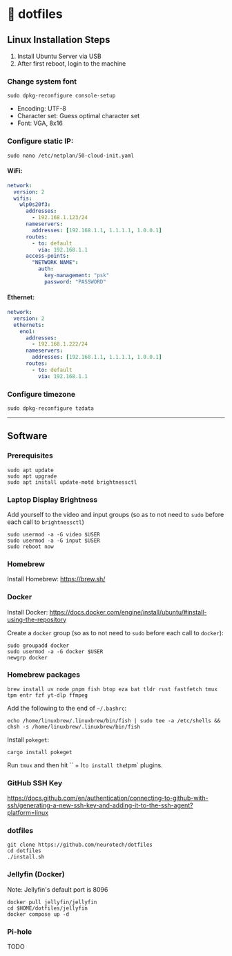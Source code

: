 # :minidisc: dotfiles

## Linux Installation Steps

1. Install Ubuntu Server via USB
2. After first reboot, login to the machine

### Change system font

```shell
sudo dpkg-reconfigure console-setup
```

* Encoding: UTF-8
* Character set: Guess optimal character set
* Font: VGA, 8x16

### Configure static IP:

```shell
sudo nano /etc/netplan/50-cloud-init.yaml
```

#### WiFi:

```yaml
network:
  version: 2
  wifis:
    wlp0s20f3:
      addresses:
        - 192.168.1.123/24
      nameservers:
        addresses: [192.168.1.1, 1.1.1.1, 1.0.0.1]
      routes:
        - to: default
          via: 192.168.1.1
      access-points:
        "NETWORK NAME":
          auth:
            key-management: "psk"
            password: "PASSWORD"
```

#### Ethernet:

```yaml
network:
  version: 2
  ethernets:
    eno1:
      addresses:
        - 192.168.1.222/24
      nameservers:
        addresses: [192.168.1.1, 1.1.1.1, 1.0.0.1]
      routes:
        - to: default
          via: 192.168.1.1
```

### Configure timezone

```shell
sudo dpkg-reconfigure tzdata
```

---

## Software

### Prerequisites

```shell
sudo apt update
sudo apt upgrade
sudo apt install update-motd brightnessctl
```

### Laptop Display Brightness

Add yourself to the video and input groups (so as to not need to `sudo` before each call to `brightnessctl`)

```shell
sudo usermod -a -G video $USER
sudo usermod -a -G input $USER
sudo reboot now
```

### Homebrew

Install Homebrew: https://brew.sh/

### Docker

Install Docker: https://docs.docker.com/engine/install/ubuntu/#install-using-the-repository

Create a `docker` group (so as to not need to `sudo` before each call to `docker`):

```shell
sudo groupadd docker
sudo usermod -a -G docker $USER
newgrp docker
```

### Homebrew packages


```shell
brew install uv node pnpm fish btop eza bat tldr rust fastfetch tmux tpm entr fzf yt-dlp ffmpeg
```

Add the following to the end of `~/.bashrc`:

```shell
echo /home/linuxbrew/.linuxbrew/bin/fish | sudo tee -a /etc/shells && chsh -s /home/linuxbrew/.linuxbrew/bin/fish
```

Install `pokeget`:

```shell
cargo install pokeget
```

Run `tmux` and then hit `` + I` to install the `tpm` plugins.

### GitHub SSH Key

https://docs.github.com/en/authentication/connecting-to-github-with-ssh/generating-a-new-ssh-key-and-adding-it-to-the-ssh-agent?platform=linux

### dotfiles

```shell
git clone https://github.com/neurotech/dotfiles
cd dotfiles
./install.sh
```

### Jellyfin (Docker)

Note: Jellyfin's default port is 8096

```shell
docker pull jellyfin/jellyfin
cd $HOME/dotfiles/jellyfin
docker compose up -d
```

### Pi-hole

TODO